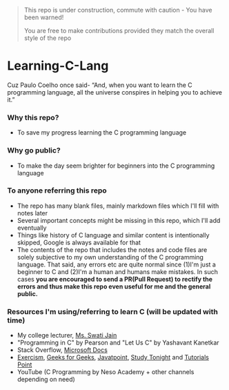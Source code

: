 > This repo is under construction, commute with caution - You have been warned! <br>
> 
> You are free to make contributions provided they match the overall style of the repo

# Learning-C-Lang
Cuz Paulo Coelho once said- “And, when you want to learn the C programming language, all the universe conspires in helping you to achieve it.”

### Why this repo?
- To save my progress learning the C programming language

### Why go public?
- To make the day seem brighter for beginners into the C programming language

### To anyone referring this repo
- The repo has many blank files, mainly markdown files which I'll fill with notes later
- Several important concepts might be missing in this repo, which I'll add eventually
- Things like history of C language and similar content is intentionally skipped, Google is always available for that
- The contents of the repo that includes the notes and code files are solely subjective to my own understanding of the C programming language. That said, any errors etc are quite normal since (1)I'm just a beginner to C and (2)I'm a human and humans make mistakes. In such cases **you are encouraged to send a PR(Pull Request) to rectify the errors and thus make this repo even useful for me and the general public.**

### Resources I'm using/referring to learn C (will be updated with time)
- My college lecturer, [Ms. Swati Jain](https://vsit.vips.edu/swati-jain/)
- "Programming in C" by Pearson and "Let Us C" by Yashavant Kanetkar
- Stack Overflow, [Microsoft Docs](https://docs.microsoft.com/en-us/cpp/c-language)
- [Exercism](https://exercism.org), [Geeks for Geeks](https://www.geeksforgeeks.org), [Javatpoint](https://www.javatpoint.com), [Study Tonight](https://www.studytonight.com/c/) and [Tutorials Point](https://www.tutorialspoint.com/cprogramming/)
- YouTube (C Programming by Neso Academy + other channels depending on need)
